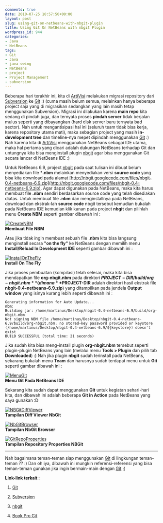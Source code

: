 ```yaml
---
comments: true
date: 2010-07-25 10:57:50+00:00
layout: post
slug: using-git-on-netbeans-with-nbgit-plugin
title: Using Git On NetBeans with nbgit Plugin
wordpress_id: 944
categories:
- Java
- NetBeans
tags:
- Git
- Java
- java swing
- NetBeans
- project
- Project Management
- subversion
---
```


Beberapa hari terakhir ini, kita di [ArtiVisi](http://artivisi.com/) melakukan migrasi repository dari [Subversion](http://subversion.tigris.org/) ke [Git](http://git-scm.com/) :) (cuma masih belum semua, melainkan hanya beberapa project saja yang di migrasikan sedangkan yang lain masih tetap menggunakan Subversion). Migrasi ini dilakukan karena **main repo** kita sedang di pindah juga, dan ternyata proses **pindah server** tidak berjalan mulus seperti yang dibayangkan (hard disk server baru ternyata bad sector). Nah untuk mengantisipasi hal ini (seluruh team tidak bisa kerja, karena repository utama mati), maka sebagian project yang masih **in-development tree** dan timeline-nya mepet dipindah menggunakan [Git](http://git-scm.com/) :) Nah karena kita di [ArtiVisi](http://artivisi.com/) menggunakan NetBeans sebagai IDE utama, maka hal pertama yang dicari adalah dukungan NetBeans terhadap Git dan untungnya kita bisa menginstall plugin [nbgit](http://code.google.com/p/nbgit/) agar bisa menggunakan Git secara lancar di NetBeans IDE :)

Untuk NetBeans 6.9, project [nbgit](http://code.google.com/p/nbgit/) pada saat tulisan ini dibuat belum menyediakan file ***.nbm** melainkan menyediakan versi **source code** yang bisa kita download pada alamat [http://nbgit.googlecode.com/files/nbgit-0.4-netbeans-6.9.zip](http://nbgit.googlecode.com/files/nbgit-0.4-netbeans-6.9.zip). Agar dapat digunakan pada NetBeans, maka kita harus membuat file **.nbm** sendiri berdasarkan source code yang telah disediakan diatas. Untuk membuat file **.nbm** dan menginstallnya pada NetBeans, download dan ekstrak-lah **source code** nbgit tersebut kemudian bukalah pada NetBeans IDE kemudian klik kanan pada project **nbgit** dan pilihlah menu **Create NBM** seperti gambar dibawah ini :

[![CreateNBM](http://farm5.static.flickr.com/4099/4825927169_f37eec4d28_m.jpg)](http://www.flickr.com/photos/10243554@N02/4825927169/)  
**Membuat File NBM**

<!-- more -->
Atau jika tidak ingin membuat sebuah file **.nbm** kita bisa langsung menginstall secara **"on the fly"** ke NetBeans dengan memilih menu **Install/Reload In Development IDE** seperti gambar dibawah ini :

[![InstallOnTheFly](http://farm5.static.flickr.com/4079/4825927181_9a48df6ef1_m.jpg)](http://www.flickr.com/photos/10243554@N02/4825927181/)  
**Install On The Fly**

Jika proses pembuatan (kompilasi) telah selesai, maka kita bisa mendapatkan file **org-nbgit.nbm** pada direktori **$PROJECT-DIR/build/org-nbgit.nbm**  (dimana **$PROJECT-DIR** adalah direktori hasil ekstrak file **nbgit-0.4-netbeans-6.9.zip**) yang ditampilkan pada jendela **Output window** yang isinya kurang lebih seperti dibawah ini :

    
    
    Generating information for Auto Update...
    nbm:
    Building jar: /home/martinus/Desktop/nbgit-0.4-netbeans-6.9/build/org-nbgit.nbm
    Not signing NBM file /home/martinus/Desktop/nbgit-0.4-netbeans-6.9/build/org-nbgit.nbm; no stored-key password provided or keystore (/home/martinus/Desktop/nbgit-0.4-netbeans-6.9/${keystore}) doesn't exist
    BUILD SUCCESSFUL (total time: 21 seconds)
    



Jika sudah kita bisa meng-install plugin **org-nbgit.nbm** tersebut seperti plugin-plugin NetBeans yang lain (melalui menu **Tools > Plugin** dan pilih tab **Downloaded**) :) Nah jika plugin **nbgit** sudah terinstall pada NetBeans, sekarang bukalah menu **Team** dan harusnya sudah terdapat menu untuk **Git** seperti gambar dibawah ini :

[![MenuGit](http://farm5.static.flickr.com/4100/4826573772_1d4bc04612_m.jpg)](http://www.flickr.com/photos/10243554@N02/4826573772/)  
**Menu Git Pada NetBeans IDE**

Sekarang kita sudah dapat menggunakan **Git** untuk kegiatan sehari-hari kita, dan dibawah ini adalah beberapa **Git in Action** pada NetBeans yang saya gunakan :D







    

[![NBGitDiffViewer](http://farm5.static.flickr.com/4073/4826573774_308624c119.jpg)](http://www.flickr.com/photos/10243554@N02/4826573774/)  
**Tampilan Diff Viewer NbGit**
    

    

[![NbGitBrowser](http://farm5.static.flickr.com/4079/4826573776_a35921975a.jpg)](http://www.flickr.com/photos/10243554@N02/4826573776/)  
**Tampilan NbGit Browser**
    





    

[![GitRepoProperties](http://farm5.static.flickr.com/4138/4826573766_916c3eb2d0.jpg)](http://www.flickr.com/photos/10243554@N02/4826573766/)  
**Tampilan Repository Properties NBGit**  
****
    

    




Nah bagaimana teman-teman siap menggunakan [Git](http://git-scm.com/) di lingkungan teman-teman ?? :) Dan oh iya, dibawah ini mungkin referensi-referensi yang bisa teman-teman gunakan jika ingin bermain-main dengan [Git](http://git-scm.com/) ;)

**Link-link terkait :**




  1. [Git](http://git-scm.com/)


  2. [Subversion](http://subversion.tigris.org/)


  3. [nbgit](http://code.google.com/p/nbgit/)


  4. [Book Pro Git](http://progit.org/book/)


